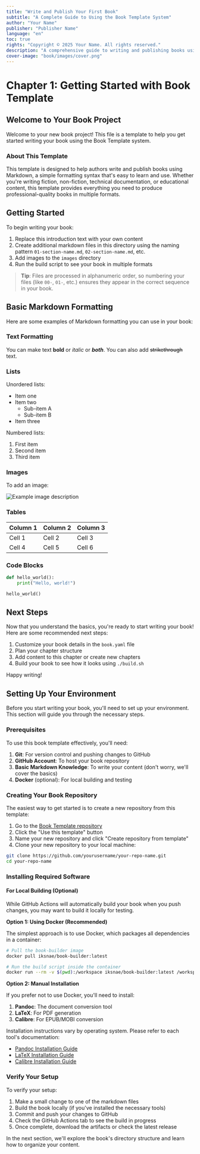```yaml
---
title: "Write and Publish Your First Book"
subtitle: "A Complete Guide to Using the Book Template System"
author: "Your Name"
publisher: "Publisher Name"
language: "en"
toc: true
rights: "Copyright © 2025 Your Name. All rights reserved."
description: "A comprehensive guide to writing and publishing books using Markdown and the Book Template system."
cover-image: "book/images/cover.png"
---
```


# Chapter 1: Getting Started with Book Template

## Welcome to Your Book Project

Welcome to your new book project! This file is a template to help you get started writing your book using the Book Template system.

### About This Template

This template is designed to help authors write and publish books using Markdown, a simple formatting syntax that's easy to learn and use. Whether you're writing fiction, non-fiction, technical documentation, or educational content, this template provides everything you need to produce professional-quality books in multiple formats.

## Getting Started

To begin writing your book:

1. Replace this introduction text with your own content
2. Create additional markdown files in this directory using the naming pattern `01-section-name.md`, `02-section-name.md`, etc.
3. Add images to the `images` directory
4. Run the build script to see your book in multiple formats

> **Tip**: Files are processed in alphanumeric order, so numbering your files (like `00-`, `01-`, etc.) ensures they appear in the correct sequence in your book.

## Basic Markdown Formatting

Here are some examples of Markdown formatting you can use in your book:

### Text Formatting

You can make text **bold** or *italic* or ***both***. You can also add ~~strikethrough~~ text.

### Lists

Unordered lists:

* Item one
* Item two
  * Sub-item A
  * Sub-item B
* Item three

Numbered lists:

1. First item
2. Second item
3. Third item

### Images

To add an image:

![Example image description](images/example-image.jpg)

### Tables

| Column 1 | Column 2 | Column 3 |
|----------|----------|----------|
| Cell 1   | Cell 2   | Cell 3   |
| Cell 4   | Cell 5   | Cell 6   |

### Code Blocks

```python
def hello_world():
    print("Hello, world!")

hello_world()
```

## Next Steps

Now that you understand the basics, you're ready to start writing your book! Here are some recommended next steps:

1. Customize your book details in the `book.yaml` file
2. Plan your chapter structure
3. Add content to this chapter or create new chapters
4. Build your book to see how it looks using `./build.sh`

Happy writing!




<!-- Start of section: 01-installation.md -->

## Setting Up Your Environment

Before you start writing your book, you'll need to set up your environment. This section will guide you through the necessary steps.

### Prerequisites

To use this book template effectively, you'll need:

1. **Git**: For version control and pushing changes to GitHub
2. **GitHub Account**: To host your book repository
3. **Basic Markdown Knowledge**: To write your content (don't worry, we'll cover the basics)
4. **Docker** (optional): For local building and testing

### Creating Your Book Repository

The easiest way to get started is to create a new repository from this template:

1. Go to the [Book Template repository](https://github.com/iksnae/book-template)
2. Click the "Use this template" button
3. Name your new repository and click "Create repository from template"
4. Clone your new repository to your local machine:

```bash
git clone https://github.com/yourusername/your-repo-name.git
cd your-repo-name
```

### Installing Required Software

#### For Local Building (Optional)

While GitHub Actions will automatically build your book when you push changes, you may want to build it locally for testing.

**Option 1: Using Docker (Recommended)**

The simplest approach is to use Docker, which packages all dependencies in a container:

```bash
# Pull the book-builder image
docker pull iksnae/book-builder:latest

# Run the build script inside the container
docker run --rm -v $(pwd):/workspace iksnae/book-builder:latest /workspace/build.sh
```

**Option 2: Manual Installation**

If you prefer not to use Docker, you'll need to install:

1. **Pandoc**: The document conversion tool
2. **LaTeX**: For PDF generation
3. **Calibre**: For EPUB/MOBI conversion

Installation instructions vary by operating system. Please refer to each tool's documentation:

- [Pandoc Installation Guide](https://pandoc.org/installing.html)
- [LaTeX Installation Guide](https://www.latex-project.org/get/)
- [Calibre Installation Guide](https://calibre-ebook.com/download)

### Verify Your Setup

To verify your setup:

1. Make a small change to one of the markdown files
2. Build the book locally (if you've installed the necessary tools)
3. Commit and push your changes to GitHub
4. Check the GitHub Actions tab to see the build in progress
5. Once complete, download the artifacts or check the latest release

In the next section, we'll explore the book's directory structure and learn how to organize your content.


